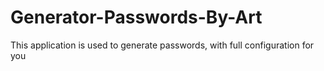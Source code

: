 # Generator-Passwords-By-Art
This application is used to generate passwords, with full configuration for you
